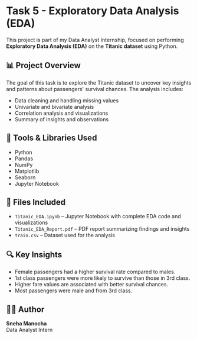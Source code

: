# Task 5 - Exploratory Data Analysis (EDA)

This project is part of my Data Analyst Internship, focused on performing **Exploratory Data Analysis (EDA)** on the **Titanic dataset** using Python.

## 📊 Project Overview
The goal of this task is to explore the Titanic dataset to uncover key insights and patterns about passengers' survival chances. The analysis includes:
- Data cleaning and handling missing values  
- Univariate and bivariate analysis  
- Correlation analysis and visualizations  
- Summary of insights and observations  

## 🧰 Tools & Libraries Used
- Python  
- Pandas  
- NumPy  
- Matplotlib  
- Seaborn  
- Jupyter Notebook  

## 📂 Files Included
- `Titanic_EDA.ipynb` – Jupyter Notebook with complete EDA code and visualizations  
- `Titanic_EDA_Report.pdf` – PDF report summarizing findings and insights  
- `train.csv` – Dataset used for the analysis  

## 🔍 Key Insights
- Female passengers had a higher survival rate compared to males.  
- 1st class passengers were more likely to survive than those in 3rd class.  
- Higher fare values are associated with better survival chances.  
- Most passengers were male and from 3rd class.  

## 👩‍💻 Author
**Sneha Manocha**  
Data Analyst Intern  
